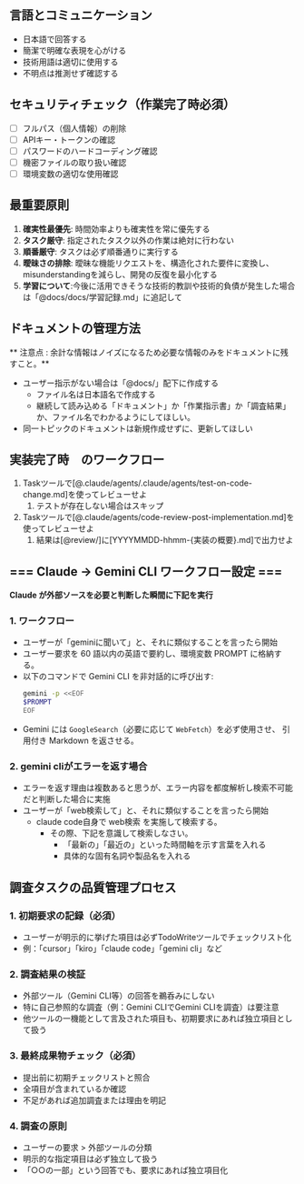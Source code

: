 ## 言語とコミュニケーション
- 日本語で回答する
- 簡潔で明確な表現を心がける
- 技術用語は適切に使用する
- 不明点は推測せず確認する

## セキュリティチェック（作業完了時必須）
- [ ] フルパス（個人情報）の削除
- [ ] APIキー・トークンの確認
- [ ] パスワードのハードコーディング確認
- [ ] 機密ファイルの取り扱い確認
- [ ] 環境変数の適切な使用確認

## 最重要原則
1. **確実性最優先**: 時間効率よりも確実性を常に優先する
2. **タスク厳守**: 指定されたタスク以外の作業は絶対に行わない
3. **順番厳守**: タスクは必ず順番通りに実行する
4. **曖昧さの排除**: 曖昧な機能リクエストを、構造化された要件に変換し、misunderstandingを減らし、開発の反復を最小化する
5. **学習について**:今後に活用できそうな技術的教訓や技術的負債が発生した場合は「@docs/docs/学習記録.md」に追記して

## ドキュメントの管理方法
** 注意点 : 余計な情報はノイズになるため必要な情報のみをドキュメントに残すこと。**
- ユーザー指示がない場合は「@docs/」配下に作成する
  - ファイル名は日本語名で作成する
  - 継続して読み込める「ドキュメント」か「作業指示書」か「調査結果」か、ファイル名でわかるようにしてほしい。
- 同一トピックのドキュメントは新規作成せずに、更新してほしい

## 実装完了時　のワークフロー
1. Taskツールで[@.claude/agents/.claude/agents/test-on-code-change.md]を使ってレビューせよ
   1. テストが存在しない場合はスキップ
2. Taskツールで[@.claude/agents/code-review-post-implementation.md]を使ってレビューせよ
   1. 結果は[@review/]に[YYYYMMDD-hhmm-{実装の概要}.md]で出力せよ

##  === Claude → Gemini CLI ワークフロー設定 ===
**Claude が外部ソースを必要と判断した瞬間に下記を実行**
### 1. ワークフロー
- ユーザーが「geminiに聞いて」と、それに類似することを言ったら開始
- ユーザー要求を 60 語以内の英語で要約し、環境変数 PROMPT に格納する。
- 以下のコマンドで Gemini CLI を非対話的に呼び出す:
  ```bash
  gemini -p <<EOF
  $PROMPT
  EOF
   ````

* Gemini には `GoogleSearch`（必要に応じて `WebFetch`）を必ず使用させ、
  引用付き Markdown を返させる。

### 2. gemini cliがエラーを返す場合
- エラーを返す理由は複数あると思うが、エラー内容を都度解析し検索不可能だと判断した場合に実施
- ユーザーが「web検索して」と、それに類似することを言ったら開始
  - claude code自身で web検索 を実施して検索する。
    - その際、下記を意識して検索しなさい。
      - 「最新の」「最近の」といった時間軸を示す言葉を入れる
      - 具体的な固有名詞や製品名を入れる

## 調査タスクの品質管理プロセス
### 1. 初期要求の記録（必須）
- ユーザーが明示的に挙げた項目は必ずTodoWriteツールでチェックリスト化
- 例：「cursor」「kiro」「claude code」「gemini cli」など
### 2. 調査結果の検証
- 外部ツール（Gemini CLI等）の回答を鵜呑みにしない
- 特に自己参照的な調査（例：Gemini CLIでGemini CLIを調査）は要注意
- 他ツールの一機能として言及された項目も、初期要求にあれば独立項目として扱う
### 3. 最終成果物チェック（必須）
- 提出前に初期チェックリストと照合
- 全項目が含まれているか確認
- 不足があれば追加調査または理由を明記
### 4. 調査の原則
- ユーザーの要求 > 外部ツールの分類
- 明示的な指定項目は必ず独立して扱う
- 「○○の一部」という回答でも、要求にあれば独立項目化
